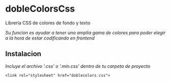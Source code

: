 # dobleColorsCss
Librería CSS de colores de fondo y texto

_Su funcion es ayudar a tener una amplia gama de colores para poder elegir a la hora de estar codificando en frontend_

## Instalacion
_Incluye el archivo '.css' o '.min.css' dentro de tu carpeta de proyecto_

```
<link rel="stylesheet" href="doblecolors.css">
```